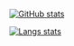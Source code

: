 [![GitHub stats](https://github-readme-stats-kappa-six-62.vercel.app/api?username=4l1fe&&custom_title=General%20stats&include_all_commits=true&count_private=true&show_icons=true&theme=graywhite&disable_animations=true)](https://github.com/4l1fe)

[![Langs stats](https://github-readme-stats-kappa-six-62.vercel.app/api/top-langs/?username=4l1fe&custom_title=Languages%20usage&layout=compact&hide=html,css,coffeescript&langs_count=10&theme=vue)](https://github.com/4l1fe)
